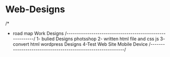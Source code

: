 # Web-Designs
/*
* road map Work Designs
/----------------------------------------------------------/
1- bulied Designs photsshop
2- written  html file and css js
3- convert html wordpress Designs
4-Test Web Site Mobile Device
/-------------------------------------------------------------/
